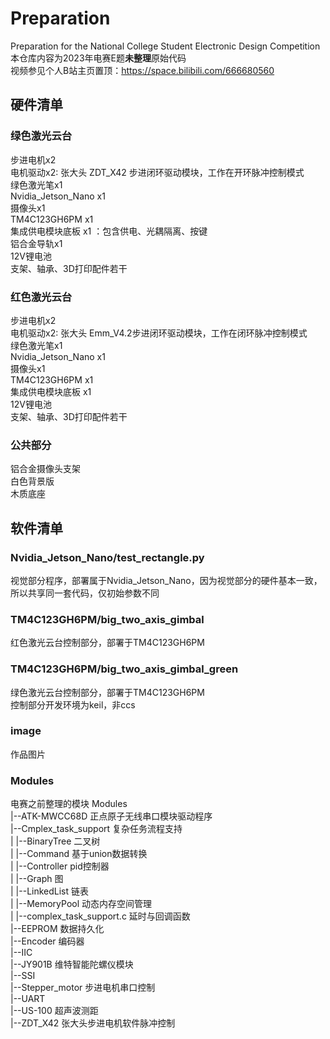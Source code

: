 # Preparation
Preparation for the National College Student Electronic Design Competition  
本仓库内容为2023年电赛E题**未整理**原始代码  
视频参见个人B站主页置顶：https://space.bilibili.com/666680560  
## 硬件清单
### 绿色激光云台
步进电机x2  
电机驱动x2: 张大头 ZDT_X42 步进闭环驱动模块，工作在开环脉冲控制模式  
绿色激光笔x1  
Nvidia_Jetson_Nano x1  
摄像头x1  
TM4C123GH6PM x1  
集成供电模块底板 x1 ：包含供电、光耦隔离、按键  
铝合金导轨x1  
12V锂电池  
支架、轴承、3D打印配件若干  
### 红色激光云台
步进电机x2  
电机驱动x2: 张大头 Emm_V4.2步进闭环驱动模块，工作在闭环脉冲控制模式  
绿色激光笔x1  
Nvidia_Jetson_Nano x1  
摄像头x1  
TM4C123GH6PM x1  
集成供电模块底板 x1  
12V锂电池<br>
支架、轴承、3D打印配件若干  
### 公共部分
铝合金摄像头支架  
白色背景版  
木质底座  
## 软件清单
### Nvidia_Jetson_Nano/test_rectangle.py
视觉部分程序，部署属于Nvidia_Jetson_Nano，因为视觉部分的硬件基本一致，所以共享同一套代码，仅初始参数不同  
### TM4C123GH6PM/big_two_axis_gimbal
红色激光云台控制部分，部署于TM4C123GH6PM  
### TM4C123GH6PM/big_two_axis_gimbal_green
绿色激光云台控制部分，部署于TM4C123GH6PM  
控制部分开发环境为keil，非ccs
### image
作品图片  
### Modules
电赛之前整理的模块
Modules  
|--ATK-MWCC68D 正点原子无线串口模块驱动程序  
|--Cmplex_task_support 复杂任务流程支持  
|        |--BinaryTree 二叉树  
|        |--Command 基于union数据转换  
|        |--Controller pid控制器  
|        |--Graph 图  
|        |--LinkedList 链表  
|        |--MemoryPool 动态内存空间管理  
|        |--complex_task_support.c 延时与回调函数   
|--EEPROM 数据持久化  
|--Encoder 编码器  
|--IIC  
|--JY901B 维特智能陀螺仪模块  
|--SSI  
|--Stepper_motor 步进电机串口控制  
|--UART  
|--US-100 超声波测距  
|--ZDT_X42 张大头步进电机软件脉冲控制  
